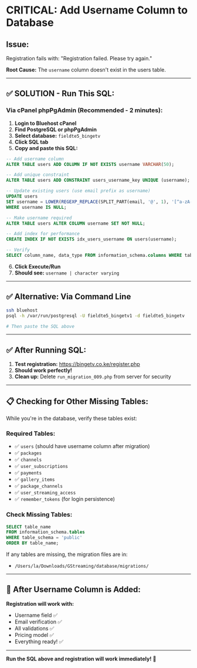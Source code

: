 # CRITICAL: Add Username Column to Database

## Issue:
Registration fails with: "Registration failed. Please try again."

**Root Cause:** The `username` column doesn't exist in the users table.

---

## ✅ **SOLUTION - Run This SQL:**

### Via cPanel phpPgAdmin (Recommended - 2 minutes):

1. **Login to Bluehost cPanel**
2. **Find PostgreSQL or phpPgAdmin**
3. **Select database:** `fieldte5_bingetv`
4. **Click SQL tab**
5. **Copy and paste this SQL:**

```sql
-- Add username column
ALTER TABLE users ADD COLUMN IF NOT EXISTS username VARCHAR(50);

-- Add unique constraint
ALTER TABLE users ADD CONSTRAINT users_username_key UNIQUE (username);

-- Update existing users (use email prefix as username)
UPDATE users 
SET username = LOWER(REGEXP_REPLACE(SPLIT_PART(email, '@', 1), '[^a-zA-Z0-9]', '', 'g'))
WHERE username IS NULL;

-- Make username required
ALTER TABLE users ALTER COLUMN username SET NOT NULL;

-- Add index for performance
CREATE INDEX IF NOT EXISTS idx_users_username ON users(username);

-- Verify
SELECT column_name, data_type FROM information_schema.columns WHERE table_name = 'users' AND column_name = 'username';
```

6. **Click Execute/Run**
7. **Should see:** `username | character varying`

---

## ✅ **Alternative: Via Command Line**

```bash
ssh bluehost
psql -h /var/run/postgresql -U fieldte5_bingetv1 -d fieldte5_bingetv

# Then paste the SQL above
```

---

## ✅ **After Running SQL:**

1. **Test registration:** https://bingetv.co.ke/register.php
2. **Should work perfectly!**
3. **Clean up:** Delete `run_migration_009.php` from server for security

---

## 📋 **Checking for Other Missing Tables:**

While you're in the database, verify these tables exist:

### Required Tables:
- ✅ `users` (should have username column after migration)
- ✅ `packages`
- ✅ `channels`
- ✅ `user_subscriptions`
- ✅ `payments`
- ✅ `gallery_items`
- ✅ `package_channels`
- ✅ `user_streaming_access`
- ✅ `remember_tokens` (for login persistence)

### Check Missing Tables:
```sql
SELECT table_name 
FROM information_schema.tables 
WHERE table_schema = 'public' 
ORDER BY table_name;
```

If any tables are missing, the migration files are in:
- `/Users/la/Downloads/GStreaming/database/migrations/`

---

## 🎯 **After Username Column is Added:**

**Registration will work with:**
- Username field ✅
- Email verification ✅
- All validations ✅
- Pricing model ✅
- Everything ready! ✅

---

**Run the SQL above and registration will work immediately!** 🚀


